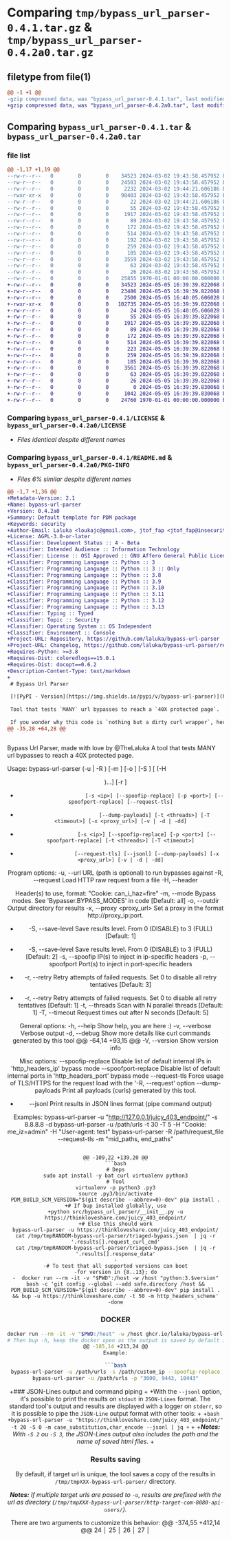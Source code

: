 # Comparing `tmp/bypass_url_parser-0.4.1.tar.gz` & `tmp/bypass_url_parser-0.4.2a0.tar.gz`

## filetype from file(1)

```diff
@@ -1 +1 @@
-gzip compressed data, was "bypass_url_parser-0.4.1.tar", last modified: Sat Mar  2 19:44:21 2024, max compression
+gzip compressed data, was "bypass_url_parser-0.4.2a0.tar", last modified: Sun May  5 16:40:05 2024, max compression
```

## Comparing `bypass_url_parser-0.4.1.tar` & `bypass_url_parser-0.4.2a0.tar`

### file list

```diff
@@ -1,17 +1,19 @@
--rw-r--r--   0        0        0    34523 2024-03-02 19:43:58.457952 bypass_url_parser-0.4.1/LICENSE
--rw-r--r--   0        0        0    24583 2024-03-02 19:43:58.457952 bypass_url_parser-0.4.1/README.md
--rw-r--r--   0        0        0     2232 2024-03-02 19:44:21.606186 bypass_url_parser-0.4.1/pyproject.toml
--rwxr-xr-x   0        0        0    98403 2024-03-02 19:43:58.457952 bypass_url_parser-0.4.1/src/bypass_url_parser/__init__.py
--rw-r--r--   0        0        0       22 2024-03-02 19:44:21.606186 bypass_url_parser-0.4.1/src/bypass_url_parser/_version.py
--rw-r--r--   0        0        0       55 2024-03-02 19:43:58.457952 bypass_url_parser-0.4.1/src/bypass_url_parser/payloads/header_http_methods.lst
--rw-r--r--   0        0        0     1917 2024-03-02 19:43:58.457952 bypass_url_parser-0.4.1/src/bypass_url_parser/payloads/header_ip_hosts.lst
--rw-r--r--   0        0        0       89 2024-03-02 19:43:58.457952 bypass_url_parser-0.4.1/src/bypass_url_parser/payloads/header_ports.lst
--rw-r--r--   0        0        0      172 2024-03-02 19:43:58.457952 bypass_url_parser-0.4.1/src/bypass_url_parser/payloads/header_proto_schemes.lst
--rw-r--r--   0        0        0      514 2024-03-02 19:43:58.457952 bypass_url_parser-0.4.1/src/bypass_url_parser/payloads/header_urls.lst
--rw-r--r--   0        0        0      192 2024-03-02 19:43:58.457952 bypass_url_parser-0.4.1/src/bypass_url_parser/payloads/internal_endpaths.lst
--rw-r--r--   0        0        0      259 2024-03-02 19:43:58.457952 bypass_url_parser-0.4.1/src/bypass_url_parser/payloads/internal_http_methods.lst
--rw-r--r--   0        0        0      105 2024-03-02 19:43:58.457952 bypass_url_parser-0.4.1/src/bypass_url_parser/payloads/internal_ip_hosts.lst
--rw-r--r--   0        0        0     3559 2024-03-02 19:43:58.457952 bypass_url_parser-0.4.1/src/bypass_url_parser/payloads/internal_midpaths.lst
--rw-r--r--   0        0        0       63 2024-03-02 19:43:58.457952 bypass_url_parser-0.4.1/src/bypass_url_parser/payloads/internal_ports.lst
--rw-r--r--   0        0        0       26 2024-03-02 19:43:58.457952 bypass_url_parser-0.4.1/src/bypass_url_parser/payloads/internal_proto_schemes.lst
--rw-r--r--   0        0        0    25855 1970-01-01 00:00:00.000000 bypass_url_parser-0.4.1/PKG-INFO
+-rw-r--r--   0        0        0    34523 2024-05-05 16:39:39.822068 bypass_url_parser-0.4.2a0/LICENSE
+-rw-r--r--   0        0        0    23486 2024-05-05 16:39:39.822068 bypass_url_parser-0.4.2a0/README.md
+-rw-r--r--   0        0        0     2500 2024-05-05 16:40:05.606028 bypass_url_parser-0.4.2a0/pyproject.toml
+-rwxr-xr-x   0        0        0   102735 2024-05-05 16:39:39.822068 bypass_url_parser-0.4.2a0/src/bypass_url_parser/__init__.py
+-rw-r--r--   0        0        0       24 2024-05-05 16:40:05.606028 bypass_url_parser-0.4.2a0/src/bypass_url_parser/_version.py
+-rw-r--r--   0        0        0       55 2024-05-05 16:39:39.822068 bypass_url_parser-0.4.2a0/src/bypass_url_parser/payloads/header_http_methods.lst
+-rw-r--r--   0        0        0     1917 2024-05-05 16:39:39.822068 bypass_url_parser-0.4.2a0/src/bypass_url_parser/payloads/header_ip_hosts.lst
+-rw-r--r--   0        0        0       89 2024-05-05 16:39:39.822068 bypass_url_parser-0.4.2a0/src/bypass_url_parser/payloads/header_ports.lst
+-rw-r--r--   0        0        0      172 2024-05-05 16:39:39.822068 bypass_url_parser-0.4.2a0/src/bypass_url_parser/payloads/header_proto_schemes.lst
+-rw-r--r--   0        0        0      514 2024-05-05 16:39:39.822068 bypass_url_parser-0.4.2a0/src/bypass_url_parser/payloads/header_urls.lst
+-rw-r--r--   0        0        0      223 2024-05-05 16:39:39.822068 bypass_url_parser-0.4.2a0/src/bypass_url_parser/payloads/internal_endpaths.lst
+-rw-r--r--   0        0        0      259 2024-05-05 16:39:39.822068 bypass_url_parser-0.4.2a0/src/bypass_url_parser/payloads/internal_http_methods.lst
+-rw-r--r--   0        0        0      105 2024-05-05 16:39:39.822068 bypass_url_parser-0.4.2a0/src/bypass_url_parser/payloads/internal_ip_hosts.lst
+-rw-r--r--   0        0        0     3561 2024-05-05 16:39:39.822068 bypass_url_parser-0.4.2a0/src/bypass_url_parser/payloads/internal_midpaths.lst
+-rw-r--r--   0        0        0       63 2024-05-05 16:39:39.822068 bypass_url_parser-0.4.2a0/src/bypass_url_parser/payloads/internal_ports.lst
+-rw-r--r--   0        0        0       26 2024-05-05 16:39:39.822068 bypass_url_parser-0.4.2a0/src/bypass_url_parser/payloads/internal_proto_schemes.lst
+-rw-r--r--   0        0        0        0 2024-05-05 16:39:39.830068 bypass_url_parser-0.4.2a0/tests/__init__.py
+-rw-r--r--   0        0        0     1042 2024-05-05 16:39:39.830068 bypass_url_parser-0.4.2a0/tests/test_smoke_tests.py
+-rw-r--r--   0        0        0    24760 1970-01-01 00:00:00.000000 bypass_url_parser-0.4.2a0/PKG-INFO
```

### Comparing `bypass_url_parser-0.4.1/LICENSE` & `bypass_url_parser-0.4.2a0/LICENSE`

 * *Files identical despite different names*

### Comparing `bypass_url_parser-0.4.1/README.md` & `bypass_url_parser-0.4.2a0/PKG-INFO`

 * *Files 6% similar despite different names*

```diff
@@ -1,7 +1,36 @@
+Metadata-Version: 2.1
+Name: bypass-url-parser
+Version: 0.4.2a0
+Summary: Default template for PDM package
+Keywords: security
+Author-Email: Laluka <loukajc@gmail.com>, jtof_fap <jtof_fap@insecurity.fr>, Gabriel Dugny <pypi@dugny.me>
+License: AGPL-3.0-or-later
+Classifier: Development Status :: 4 - Beta
+Classifier: Intended Audience :: Information Technology
+Classifier: License :: OSI Approved :: GNU Affero General Public License v3 or later (AGPLv3+)
+Classifier: Programming Language :: Python :: 3
+Classifier: Programming Language :: Python :: 3 :: Only
+Classifier: Programming Language :: Python :: 3.8
+Classifier: Programming Language :: Python :: 3.9
+Classifier: Programming Language :: Python :: 3.10
+Classifier: Programming Language :: Python :: 3.11
+Classifier: Programming Language :: Python :: 3.12
+Classifier: Programming Language :: Python :: 3.13
+Classifier: Typing :: Typed
+Classifier: Topic :: Security
+Classifier: Operating System :: OS Independent
+Classifier: Environment :: Console
+Project-URL: Repository, https://github.com/laluka/bypass-url-parser
+Project-URL: Changelog, https://github.com/laluka/bypass-url-parser/releases
+Requires-Python: >=3.8
+Requires-Dist: coloredlogs==15.0.1
+Requires-Dist: docopt==0.6.2
+Description-Content-Type: text/markdown
+
 # Bypass Url Parser
 
 [![PyPI - Version](https://img.shields.io/pypi/v/bypass-url-parser)](https://pypi.org/project/bypass-url-parser/) [![PyPI - Python Version](https://img.shields.io/pypi/pyversions/bypass-url-parser)](https://pypi.org/project/bypass-url-parser/) [![PyPI - License](https://img.shields.io/pypi/l/bypass-url-parser)](https://github.com/laluka/bypass-url-parser/blob/main/LICENSE) [![pdm-managed](https://img.shields.io/badge/pdm-managed-blueviolet)](https://pdm.fming.dev)
 
 Tool that tests `MANY` url bypasses to reach a `40X protected page`.
 
 If you wonder why this code is `nothing but a dirty curl wrapper`, here's why:
@@ -35,28 +64,28 @@
 
 ```
 Bypass Url Parser, made with love by @TheLaluka
 A tool that tests MANY url bypasses to reach a 40X protected page.
 
 Usage:
     bypass-url-parser (-u <URL> | -R <file>) [-m <mode>] [-o <outdir>] [-S <level>] [ (-H <header>)...] [-r <num>]
-                           [-s <ip>] [--spoofip-replace] [-p <port>] [--spoofport-replace] [--request-tls]
-                           [--dump-payloads] [-t <threads>] [-T <timeout>] [-x <proxy_url>] [-v | -d | -dd]
+                      [-s <ip>] [--spoofip-replace] [-p <port>] [--spoofport-replace] [-t <threads>] [-T <timeout>]
+                      [--request-tls] [--jsonl] [--dump-payloads] [-x <proxy_url>] [-v | -d | -dd]
 
 Program options:
     -u, --url <URL>           URL (path is optional) to run bypasses against
     -R, --request <file>      Load HTTP raw request from a file
     -H, --header <header>     Header(s) to use, format: "Cookie: can_i_haz=fire"
     -m, --mode <mode>         Bypass modes. See 'Bypasser.BYPASS_MODES' in code [Default: all]
     -o, --outdir <outdir>     Output directory for results
     -x, --proxy <proxy_url>   Set a proxy in the format http://proxy_ip:port.
-    -S, --save-level <level>  Save results level. From 0 (DISABLE) to 3 (FULL) [Default: 1]
+    -S, --save-level <level>  Save results level. From 0 (DISABLE) to 3 (FULL) [Default: 2]
     -s, --spoofip <ip>        IP(s) to inject in ip-specific headers
     -p, --spoofport <port>    Port(s) to inject in port-specific headers
-    -r, --retry <num>         Retry attempts of failed requests. Set 0 to disable all retry tentatives [Default: 3]
+    -r, --retry <num>         Retry attempts of failed requests. Set 0 to disable all retry tentatives [Default: 1]
     -t, --threads <threads>   Scan with N parallel threads [Default: 1]
     -T, --timeout <timeout>   Request times out after N seconds [Default: 5]
 
 General options:
     -h, --help                Show help, you are here :)
     -v, --verbose             Verbose output
     -d, --debug               Show more details like curl commands generated by this tool
@@ -64,14 +93,15 @@
     -V, --version             Show version info
 
 Misc options:
     --spoofip-replace         Disable list of default internal IPs in 'http_headers_ip' bypass mode
     --spoofport-replace       Disable list of default internal ports in 'http_headers_port' bypass mode
     --request-tls             Force usage of TLS/HTTPS for the request load with the '-R, --request' option
     --dump-payloads           Print all payloads (curls) generated by this tool.
+    --jsonl                   Print results in JSON lines format (pipe command output)
 
 Examples:
     bypass-url-parser -u "http://127.0.0.1/juicy_403_endpoint/" -s 8.8.8.8 -d
     bypass-url-parser -u /path/urls -t 30 -T 5 -H "Cookie: me_iz=admin" -H "User-agent: test"
     bypass-url-parser -R /path/request_file --request-tls -m "mid_paths, end_paths"
 ```
 
@@ -109,22 +139,20 @@
 ```bash
 # Deps
 sudo apt install -y bat curl virtualenv python3
 # Tool
 virtualenv -p python3 .py3
 source .py3/bin/activate
 PDM_BUILD_SCM_VERSION="$(git describe --abbrev=0)-dev" pip install .
+# If bup installed globally, use
+python src/bypass_url_parser/__init__.py -u https://thinkloveshare.com/juicy_403_endpoint/
+# Else this should work
 bypass-url-parser -u https://thinkloveshare.com/juicy_403_endpoint/
 cat /tmp/tmpRANDOM-bypass-url-parser/triaged-bypass.json  | jq -r '.results[].request_curl_cmd'
 cat /tmp/tmpRANDOM-bypass-url-parser/triaged-bypass.json  | jq -r '.results[].response_data'
-
-# To test that all supported versions can boot
-for version in {8..13}; do
-  docker run --rm -it -v "$PWD":/host -w /host "python:3.$version" bash -c 'git config --global --add safe.directory /host && PDM_BUILD_SCM_VERSION="$(git describe --abbrev=0)-dev" pip install . && bup -u https://thinkloveshare.com/ -t 50 -m http_headers_scheme'
-done
 ```
 
 ### DOCKER
 
 ```bash
 docker run --rm -it -v "$PWD:/host" -w /host ghcr.io/laluka/bypass-url-parser:latest bash -il
 # Then bup -h, keep the docker open as the output is saved by default in /tmp
@@ -185,14 +213,24 @@
 Example:
 
 ```bash
 bypass-url-parser -u /path/urls -s /path/custom_ip --spoofip-replace
 bypass-url-parser -u /path/urls -p "3000, 9443, 10443"
 ```
 
+### JSON-Lines output and command piping
+
+With the `--jsonl` option, it's possible to print the results on `stdout` in `JSON-Lines` format. The standard tool's output and results are displayed with a logger on `stderr`, so it is possible to pipe the `JSON-Line` output format with other tools:
+
+```bash
+bypass-url-parser -u "https://thinkloveshare.com/juicy_403_endpoint/" -t 20 -S 0 -m case_substitution,char_encode --jsonl | jq
+```
+
+***Notes:** With `-S 2` ou `-S 3`, the JSON-Lines output also includes the path and the name of saved html files.*
+
 ### Results saving
 
 By default, if target url is unique, the tool saves a copy of the results in `/tmp/tmpXXX-bypass-url-parser/` directory.
 
 ***Notes:** If multiple target urls are passed to `-u`, results are prefixed with the url as directory (`/tmp/tmpXXX-bypass-url-parser/http-target-com-8080-api-users/`).*
 
 There are two arguments to customize this behavior:
@@ -374,55 +412,14 @@
   24   │     <meta http-equiv="Content-type" content="text/html; charset=utf-8">
   25   │     <meta http-equiv="Content-Security-Policy" content="default-src 'none'; style-src 'unsafe-inline'; img-src data:; connect-src 'self'">
   26   │     <title>Bad request &middot; GitHub Pages</title>
   27   │     <style type="text/css" media="screen">
 [...SNIP...]
 ```
 
-## Non-Regression tests & Code Cleanup
-
-```bash
-# Code Cleanup
-pre-commit run --all-files
-# Ensure no regression is pushed
-bypass-url-parser -S 0 -v -u http://127.0.0.1:8000/foo/bar --dump-payloads > "tests-history/bup-payloads-$(date +'%Y-%m-%d').lst"
-# Compare /tmp/bup-payloads-YYYY-MM-DD.lst and the latest tests-history/bup-payloads-YYYY-MM-DD.lst
-git diff --no-index $(find tests-history -type f | sort -n | tail -n 2)
-# Push your changes
-git add .
-git commit -m "My cool feature or bugfix"
-git tag -a vX.Y.Z "$COMMIT_HASH" -m "New release: vX.Y.Z"
-git push --tags
-# If X or Y is bumped, create new release on github
-```
-
-## Github Action Release
-
-- Visit https://github.com/laluka/bypass-url-parser/actions/workflows/release.yml
-- Run Workflow with a version such as `0.4.1` or `0.4.1-a` for alpha tests
-- Test the alpha version with the below script, once done, repeat without `-a`
-
-```bash
-cd /tmp
-export TESTED_VERSION=0.4.1a
-pipx install "bypass-url-parser==$TESTED_VERSION"
-bup --version && bup -u https://thinkloveshare.com/ -t 50 -m http_headers_scheme
-pipx uninstall bypass-url-parser
-bup --version # Should fail
-
-pip install "bypass-url-parser==$TESTED_VERSION"
-bup --version && bup -u https://thinkloveshare.com/ -t 50 -m http_headers_scheme
-pip uninstall bypass-url-parser
-bup --version # Should fail
-
-for version in {8..13}; do
-  docker run --rm -it "python:3.$version" bash -c "pip install bypass-url-parser==$TESTED_VERSION && bup --version && bup -u https://thinkloveshare.com/ -t 50 -m http_headers_scheme"
-done
-```
-
 ## Contributors
 
 - Initial release by [@TheLaluka](https://twitter.com/TheLaluka)
 - Huge refactoring & lib-mode with thanks to [@jtop_fap](https://twitter.com/jtop_fap)
 - Support for `Docker` & `Pypi` builds with the kind work of [@DugnyG](https://twitter.com/DugnyG)
 
 ## License
```

### Comparing `bypass_url_parser-0.4.1/pyproject.toml` & `bypass_url_parser-0.4.2a0/pyproject.toml`

 * *Files 6% similar despite different names*

```diff
@@ -29,15 +29,15 @@
     "Programming Language :: Python :: 3.12",
     "Programming Language :: Python :: 3.13",
     "Typing :: Typed",
     "Topic :: Security",
     "Operating System :: OS Independent",
     "Environment :: Console",
 ]
-version = "0.4.1"
+version = "0.4.2a0"
 
 [project.license]
 text = "AGPL-3.0-or-later"
 
 [project.urls]
 Repository = "https://github.com/laluka/bypass-url-parser"
 Changelog = "https://github.com/laluka/bypass-url-parser/releases"
@@ -55,14 +55,17 @@
 [tool.pdm]
 distribution = true
 plugins = [
     "sync-pre-commit-lock",
     "pdm-autoexport",
 ]
 
+[tool.pdm.scripts]
+lint-ruff = "ruff check ."
+
 [tool.pdm.version]
 source = "scm"
 write_to = "bypass_url_parser/_version.py"
 write_template = "__version__ = \"{}\"\n"
 
 [tool.pdm.dev-dependencies]
 dev = [
@@ -72,14 +75,18 @@
     "ipython>=8.10.0",
     "pre-commit==3.2.2",
     "rich==13.3.4",
     "isort>=5.13.2",
     "mypy>=1.8.0",
     "types-docopt>=0.6.11.4",
     "autopep8>=2.0.4",
+    "ruff>=0.3.0",
+    "tox-pdm>=0.7.2",
+    "tox>=4.13.0",
+    "pytest>=8.0.2",
 ]
 
 [[tool.pdm.autoexport]]
 filename = "requirements.txt"
 groups = [
     "default",
 ]
@@ -91,7 +98,16 @@
 ]
 
 [tool.autopep8]
 max_line_length = 120
 in-place = true
 recursive = true
 aggresive = 1
+
+[tool.mypy]
+files = [
+    "src",
+]
+python_version = "3.8"
+overrides = [
+    { module = "coloredlogs", ignore_missing_imports = true },
+]
```

### Comparing `bypass_url_parser-0.4.1/src/bypass_url_parser/__init__.py` & `bypass_url_parser-0.4.2a0/src/bypass_url_parser/__init__.py`

 * *Files 4% similar despite different names*

```diff
@@ -1,15 +1,15 @@
 #!/usr/bin/env python3
 """Bypass Url Parser, made with love by @TheLaluka
 A tool that tests MANY url bypasses to reach a 40X protected page.
 
 Usage:
     bypass-url-parser (-u <URL> | -R <file>) [-m <mode>] [-o <outdir>] [-S <level>] [ (-H <header>)...] [-r <num>]
-                           [-s <ip>] [--spoofip-replace] [-p <port>] [--spoofport-replace] [--request-tls]
-                           [--dump-payloads] [-t <threads>] [-T <timeout>] [-x <proxy_url>] [-v | -d | -dd]
+                      [-s <ip>] [--spoofip-replace] [-p <port>] [--spoofport-replace] [-t <threads>] [-T <timeout>]
+                      [--request-tls] [--jsonl] [--dump-payloads] [-x <proxy_url>] [-v | -d | -dd]
 
 Program options:
     -u, --url <URL>           URL (path is optional) to run bypasses against
     -R, --request <file>      Load HTTP raw request from a file
     -H, --header <header>     Header(s) to use, format: "Cookie: can_i_haz=fire"
     -m, --mode <mode>         Bypass modes. See 'Bypasser.BYPASS_MODES' in code [Default: all]
     -o, --outdir <outdir>     Output directory for results
@@ -29,14 +29,15 @@
     -V, --version             Show version info
 
 Misc options:
     --spoofip-replace         Disable list of default internal IPs in 'http_headers_ip' bypass mode
     --spoofport-replace       Disable list of default internal ports in 'http_headers_port' bypass mode
     --request-tls             Force usage of TLS/HTTPS for the request load with the '-R, --request' option
     --dump-payloads           Print all payloads (curls) generated by this tool.
+    --jsonl                   Print results in JSON lines format (pipe command output)
 
 Examples:
     bypass-url-parser -u "http://127.0.0.1/juicy_403_endpoint/" -s 8.8.8.8 -d
     bypass-url-parser -u /path/urls -t 30 -T 5 -H "Cookie: me_iz=admin" -H "User-agent: test"
     bypass-url-parser -R /path/request_file --request-tls -m "mid_paths, end_paths"
 """
 
@@ -195,16 +196,17 @@
         self.save_level = config_dict.get("--save-level")
         self.spoof_ip_replace = config_dict.get("--spoofip-replace")  # If False spoof_ips append to existing list
         self.spoof_ips = config_dict.get("--spoofip")
         self.spoof_port_replace = config_dict.get("--spoofport-replace")  # If False spoof_ports append to existing list
         self.spoof_ports = config_dict.get("--spoofport")
         self.threads = config_dict.get("--threads")
         self.timeout = config_dict.get("--timeout")
-        self.dump_payloads = config_dict.get("--dump-payloads")
         self.retry_number = config_dict.get("--retry")
+        self.dump_payloads = config_dict.get("--dump-payloads")
+        self.jsonl_output = config_dict.get("--jsonl")
         self.request_tls = config_dict.get("--request-tls")
         if config_dict.get("--request"):
             self.request_raw = Tools.load_file_into_memory_list(
                 config_dict.get("--request"), enc_format=self.encoding, clean_filename=False, external_file=True,
                 return_str=True, ext_logger=self.logger, debug=self.debug_class)
         else:
             self.request_raw = None
@@ -495,15 +497,15 @@
 
         :param CurlItem item: Item object
         """
         if self.debug:
             self.logger.info(f"Current: {shlex_join(item.request_curl_cmd)}")
         try:
             process = subprocess.Popen(item.request_curl_cmd, text=True, shell=False, stderr=subprocess.STDOUT,
-                                       stdout=subprocess.PIPE, encoding='utf-8')
+                                       stdout=subprocess.PIPE, encoding=self.encoding)
 
             # Get command results
             result = process.communicate(timeout=self.timeout)[0]
             # Successful execution, parse result
             if process.returncode == 0:
                 if result:
                     # Apply xxx2unix. Mandatory under Windows/macOS to save curl responses headers in html file
@@ -549,27 +551,28 @@
         except subprocess.TimeoutExpired as e:
             if self.debug:
                 self.logger.warning(f'Command "{shlex_join(e.cmd)}" timed out: {e.output}')
             self.to_retry_items.add(item)
 
     def _save_results(self, url_obj):
         if self.save_level != self.SaveLevel.NONE:
+            results_path = Tools.get_path_with_url(self.output_dir, url_obj) if len(self.urls) > 1 else self.output_dir
             json_items = {
                 "url": url_obj.geturl(),
                 "bypass_modes": ', '.join(self.current_bypass_modes),
+                "results_path": results_path,
                 "results": []
             }
             # Output_directory definition and creation
             outdir = self.output_dir
             try:
                 # If multiple URLs, add one subdirectory by url
                 if len(self.urls) > 1:
                     # Format: output_dir / https - www.tld.com[-port -] - path - endpoint
-                    subdir_name = f"{url_obj.scheme}-{url_obj.netloc.replace(':', '-')}{url_obj.path.replace('/', '-')}"
-                    outdir = f"{self.output_dir}{Tools.SEPARATOR}{subdir_name}"
+                    outdir = Tools.get_path_with_url(self.output_dir, url_obj)
                 # Create directory
                 if Tools.is_exist_directory(outdir, force_create=True):
                     if self.debug_class:
                         self.logger.debug(f"Output directory '{outdir}{Tools.SEPARATOR}' exists on system")
             except Exception as e:
                 error_msg = f"Error while creating output directory '{outdir}{Tools.SEPARATOR}': {e}"
                 self.logger.error(error_msg)
@@ -580,29 +583,29 @@
                 for item in self.curl_items:
                     # Save only completed requests
                     if item not in self.to_retry_items:
                         if not item.save(outdir, force_output_dir_creation=False):
                             self.logger.warning(f"Error when saving {outdir}{Tools.SEPARATOR}{item.filename} file.")
                         else:
                             # Add curl item json representation
-                            json_items["results"].append(json.loads(item.to_json()))
+                            json_items["results"].append(json.loads(item.to_json(with_html_filename=True)))
                 if self.verbose:
                     self.logger.info(f"All curl responses were saved in the '{outdir}{Tools.SEPARATOR}' directory")
 
             # SaveLevel.PERTINENT - Save only results items (single and first element of each group)
             elif self.save_level >= self.SaveLevel.PERTINENT:
                 if self.bypass_results[url_obj]:
                     for url, item_lst in self.bypass_results[url_obj].items():
                         # Save pertinent curl items as individual HTML file
                         if not item_lst[0].save(outdir, force_output_dir_creation=False):
                             self.logger.warning(
                                 f"Error when saving {outdir}{Tools.SEPARATOR}{item_lst[0].filename} file.")
                         else:
                             # Add curl item json representation
-                            json_items["results"].append(json.loads(item_lst[0].to_json()))
+                            json_items["results"].append(json.loads(item_lst[0].to_json(with_html_filename=True)))
                     if self.verbose:
                         self.logger.info(f"Only relevant curl responses (results) were saved in the "
                                          f"'{outdir}{Tools.SEPARATOR}' directory")
                 else:
                     self.logger.warning("No output to save")
 
             # Batcat - Starting at SaveLevel.PERTINENT, IOW no html files, no batcat command
@@ -639,15 +642,15 @@
                 with open(json_file, mode="w", encoding=self.encoding) as file:
                     logger.info(f"Save JSON results for '{url_obj.geturl()}' in {json_file}")
                     file.write(json.dumps(json_items, indent=2))
         else:
             if self.debug_class:
                 self.logger.debug("No saving any output: SaveLevel.NONE")
 
-    def _output_results(self, url_obj, silent_mode=False) -> defaultdict[list]:
+    def _output_results(self, url_obj, jsonl_output=False, silent_mode=False) -> defaultdict[list]:
         # Create a new defaultdict(list) of aggregated items and reset output
         grouped_curl_items = defaultdict(list)
         self.clean_output = ""
 
         # Parse all completed curl items
         for item in self.curl_items:
             # Results aggregating
@@ -655,22 +658,29 @@
                 key_for_unicity = item.get_formatted_response(with_content_length=False, trunk_redirect_url=True)
                 if item not in grouped_curl_items[key_for_unicity]:
                     grouped_curl_items[key_for_unicity].append(item)
 
         # Output program result
         if grouped_curl_items:
             # Get results and store (for the program log file) program output.
+            multiple_urls = True if len(self.urls) > 1 else False
             with_filename = True if self.save_level >= self.SaveLevel.PERTINENT else False
             self.clean_output = \
-                Bypasser.get_results_from_grouped_items(url_obj, grouped_curl_items, header_line=True,
-                                                        with_filename=with_filename, ext_logger=self.logger,
-                                                        verbose=self.verbose)
+                Bypasser.get_results_from_grouped_items(
+                    url_obj, grouped_curl_items, header_line=True, with_filename=with_filename,
+                    jsonl_format=jsonl_output, jsonl_output_dir=self.output_dir, jsonl_multiple_urls=multiple_urls,
+                    ext_logger=self.logger, verbose=self.verbose)
             # Print results
             if not silent_mode:
-                self.logger.info(f"\n{self.clean_output}")
+                if self.jsonl_output:
+                    # JSON-lines output (stdout)
+                    print(self.clean_output, flush=True)
+                else:
+                    # Normal output in logger (stderr)
+                    self.logger.info(f"\n{self.clean_output}")
 
         return grouped_curl_items
 
     def _parse_raw_request(self) -> None:
         """ Parse raw request if present to define headers and url.
 
         Called by get_curl_base and keep the prevalence of existing headers. So it's possible to override a raw request
@@ -883,67 +893,89 @@
                 self.logger.warning(f"Trying to bypass '{url_obj.geturl()}' url ({len(self.curl_items)} payloads)...")
             self._run_curls(self.curl_items)
 
             # Retry failed curl requests
             self._retry_failed_commands()
 
             # Show results
-            current_result = self._output_results(url_obj, silent_mode=silent_mode)
+            if self.jsonl_output and self.save_level >= self.SaveLevel.MINIMAL:
+                self._output_results(url_obj, jsonl_output=self.jsonl_output, silent_mode=silent_mode)
+                # Keep original output for triaged-bypass.log file
+                current_result = self._output_results(url_obj, jsonl_output=False, silent_mode=True)
+            else:
+                current_result = self._output_results(url_obj, jsonl_output=self.jsonl_output, silent_mode=silent_mode)
+
             if url_obj not in self.bypass_results.keys():
                 self.bypass_results[url_obj] = current_result
 
             # Save results (Curl request/responses and program logfile)
             self._save_results(url_obj)
 
         # Return global results dict for library mode
         return self.bypass_results
 
     @staticmethod
     def get_results_from_grouped_items(url_obj: ParseResult, grouped_curl_items: defaultdict[list], header_line=True,
-                                       with_filename=True, filter_sc=None, ext_logger=None, verbose=False) -> str:
+                                       with_filename=True, filter_sc=None, jsonl_format=False, jsonl_output_dir="",
+                                       jsonl_multiple_urls=False, ext_logger=None, verbose=False) -> str:
         """Ungroup and return string from aggregated curl items.
 
         When the Bypasser is used as a library, this method is useful to retrieve the aggregated results in a string,
         as usually returned by the program. See the commented code in the main() function for an example of use.
 
-        :param ParseResult url_obj: Curl command target url object
-        :param defaultdict[list] grouped_curl_items: Aggregation of curls items. Result of _output_results() method
+        :param ParseResult url_obj: The target URL object of the curl command
+        :param defaultdict[list] grouped_curl_items: Aggregated curl items. Result of _output_results() method
         :param bool header_line: If True return result headers: '[#####] [bypass_method] [payload] => [status_code]...'
         :param bool with_filename: If True return (item.filename) as end of output line
-        :param list filter_sc: Filter status codes from results. Ex: [403,405,400]
+        :param list filter_sc: List of status codes to filter from results. Ex: [403,405,400]
+        :param bool jsonl_format: Format and print results as JSON lines. Defaults to True.
+        :param str jsonl_output_dir: Output directory where HTML files are stored (default: "")
+        :param bool jsonl_multiple_urls: Adds URL to 'jsonl_output_dir' (when len(self.url) > 1 in Bypasser).
         :param logger ext_logger: Specify your own logger for verbose output (default: None) (Optional)
         :param bool verbose: Show verbose information for this method
         :return: Aggregated results
         """
         clean_output = ""
         if grouped_curl_items:
             filter_status_codes = filter_sc if filter_sc else []
-            if ext_logger and verbose:
+            if ext_logger and verbose and not jsonl_format:
                 ext_logger.warning(f"Triaged results & distinct pages for '{url_obj.geturl()}' url:")
             # Build output
-            if header_line:
+            if header_line and not jsonl_format:
                 if with_filename:
                     clean_output += f"{CurlItem.get_formatted_item_header()} (filename)\n"
                 else:
                     clean_output += f"{CurlItem.get_formatted_item_header()}\n"
             for out_key, item_lst in grouped_curl_items.items():
                 item_count = len(item_lst)
-                if item_count == 1:
-                    if item_lst[0].response_status_code not in filter_status_codes:
-                        if with_filename:
-                            clean_output += f"[SINGLE] {item_lst[0].get_formatted_item()} ({item_lst[0].filename})\n"
-                        else:
-                            clean_output += f"[SINGLE] {item_lst[0].get_formatted_item()}\n"
+                if not jsonl_format:
+                    if item_count == 1:
+                        if item_lst[0].response_status_code not in filter_status_codes:
+                            if with_filename:
+                                clean_output += \
+                                    f"[SINGLE] {item_lst[0].get_formatted_item()} ({item_lst[0].filename})\n"
+                            else:
+                                clean_output += f"[SINGLE] {item_lst[0].get_formatted_item()}\n"
+                    else:
+                        if item_lst[0].response_status_code not in filter_status_codes:
+                            if with_filename:
+                                clean_output += f"[GROUP ({item_count})] {item_lst[0].get_formatted_item()} " \
+                                                f"({item_lst[0].filename})\n"
+                            else:
+                                clean_output += f"[GROUP ({item_count})] {item_lst[0].get_formatted_item()}\n"
                 else:
                     if item_lst[0].response_status_code not in filter_status_codes:
                         if with_filename:
-                            clean_output += f"[GROUP ({item_count})] {item_lst[0].get_formatted_item()} " \
-                                            f"({item_lst[0].filename})\n"
+                            json_line = item_lst[0].to_json(
+                                result_path=jsonl_output_dir, result_path_with_url=jsonl_multiple_urls,
+                                result_count=item_count, with_url=jsonl_format)
                         else:
-                            clean_output += f"[GROUP ({item_count})] {item_lst[0].get_formatted_item()}\n"
+                            json_line = item_lst[0].to_json(
+                                result_path=None, result_count=item_count, with_url=jsonl_format)
+                        clean_output = f"{clean_output}{json_line}\n"
         else:
             if ext_logger and verbose:
                 ext_logger.warning(f"Failed to find any valid response for '{url_obj.geturl()}' url")
 
         return clean_output.rstrip("\n")
 
     # *** Properties ***#
@@ -1436,16 +1468,17 @@
     REGEX_CONTENT_TYPE = re.compile(r"Content-Type:\s+(\w+/\w+)", re.IGNORECASE)
     REGEX_HTTP_VERSION = re.compile(r"(?!--)http[\w.-]*(?<! )", re.IGNORECASE)
     REGEX_REDIRECT_URL = re.compile(r"Location:\s+(.*)", re.IGNORECASE)
     REGEX_SERVER_TYPE = re.compile(r"Server:\s+(.*)", re.IGNORECASE)
     REGEX_TITLE = re.compile(r"<title>(.*?)</title>", re.IGNORECASE)
     REDIRECT_URL_MAX_SIZE = 25
 
-    def __init__(self, target_url: ParseResult, curl_base: list[str], curl_cmd: list[str], bypass_mode: str | None = None, target_ip: str | None = None,
-                 encoding=None, debug=False, ext_logger=None):
+    def __init__(self, target_url: ParseResult, curl_base: list[str], curl_cmd: list[str],
+                 bypass_mode: str | None = None, target_ip: str | None = None, encoding=None, debug=False,
+                 ext_logger=None):
         """CurlItem object init method
 
         :param ParseResult target_url: Curl command target url object
         :param list[str] curl_base: Curl base command. Ex: curl -sS -kgi --path-as-is
         :param list[str] curl_cmd: Curl full command. Ex: curl -sS -kgi --path-as-is -H 'xxx' https://target.com/path
         :param str bypass_mode:  Payload description (Optional)
         :param str target_ip: IP address of target url (Optional)
@@ -1551,32 +1584,59 @@
             self.logger.debug(f"Saving html pages and short output in: '{output_dir}{Tools.SEPARATOR}'")
             with open(f"{out_filename}", mode="w", encoding=self.encoding) as file:
                 file.write(f"{shlex_join(self.request_curl_cmd)}\n\n{self.response_headers}\n\n{self.response_data}")
             return True
         else:
             return False
 
-    def to_json(self) -> str:
-        # Return json representation of curl item
-        return json.dumps(
-            {
-                "request_curl_cmd": shlex_join(self.request_curl_cmd),
-                "request_curl_payload": self.request_curl_payload,
-                "response_headers": self.response_headers,
-                "response_data": self.response_data,
-                "response_status_code": self.response_status_code,
-                "response_content_type": self.response_content_type,
-                "response_content_length": self.response_content_length,
-                "response_lines_count": self.response_lines_count,
-                "response_words_count": self.response_words_count,
-                "response_title": self.response_title,
-                "response_server_type": self.response_server_type,
-                "response_redirect_url": self.response_redirect_url,
-                "response_html_filename": self.filename
-            })
+    def to_json(self, result_path="", result_path_with_url=False, result_count=0, with_html_filename=False,
+                with_url=False) -> str:
+        """ Converts a curl item object into a JSON representation.
+
+        :param str result_path: Add 'response_html_path' to json if present
+        :param bool result_path_with_url: Adds URL to 'result_path' (when len(self.url) > 1 in Bypasser)
+        :param int result_count: If greater than or equal to 1, adds 'result_count' and 'results_tag' to json
+        :param bool with_html_filename: Includes 'response_html_filename' to json if True or if result_path is present
+        :param bool with_url: Includes 'request_url' to json if True
+        :return: JSON representation of the object
+        """
+        json_repr = {
+            "request_curl_cmd": shlex_join(self.request_curl_cmd),
+            "request_curl_payload": self.request_curl_payload,
+            "response_headers": self.response_headers,
+            "response_data": self.response_data,
+            "response_status_code": self.response_status_code,
+            "response_content_type": self.response_content_type,
+            "response_content_length": self.response_content_length,
+            "response_lines_count": self.response_lines_count,
+            "response_words_count": self.response_words_count,
+            "response_title": self.response_title,
+            "response_server_type": self.response_server_type,
+            "response_redirect_url": self.response_redirect_url
+            # "response_html_filename": self.filename
+        }
+        # Add response HTML path and filename based on options
+        if result_path:
+            json_repr["response_html_filename"] = self.filename
+            json_repr["response_html_path"] = Tools.get_path_with_url(result_path, self.target_url) \
+                if result_path_with_url else result_path
+        else:
+            if with_html_filename:
+                json_repr["response_html_filename"] = self.filename
+
+        # Add result count and result tag
+        if isinstance(result_count, int) and result_count:
+            json_repr["results_count"] = result_count
+            json_repr["results_tag"] = "SINGLE" if result_count == 1 else "GROUP"
+
+        # Add request URL if specified
+        if with_url:
+            json_repr["request_url"] = self.target_url.geturl()
+
+        return json.dumps(json_repr, sort_keys=False)
 
     # *** Properties *** #
 
     @property
     def filename(self) -> str:
         return f"bypass-{hashlib.md5(' '.join(map(str, self._curl_cmd)).encode()).hexdigest()}.html"
 
@@ -1650,15 +1710,15 @@
             raise ValueError(error_msg)
 
     @property
     def response_content_length(self) -> int:
         if self.response_raw_output:
             try:
                 match_content_length = CurlItem.REGEX_CONTENT_LENGTH.search(self.response_headers)
-                return int(match_content_length.group(1).rstrip()) if match_content_length else ""
+                return int(match_content_length.group(1).rstrip()) if match_content_length else len(self.response_data)
             except Exception as e:
                 error_msg = f"Unable to return response content_length, please check the format and " \
                             f"redefine the 'response_raw_output' property {e}"
                 self.logger.error(error_msg)
                 self.logger.error(repr(self.response_raw_output))
                 raise ValueError(error_msg)
         else:
@@ -1921,28 +1981,29 @@
             error_msg = f"The '{arg_name}' argument type is not supported"
             if ext_logger:
                 ext_logger.error(error_msg)
             raise ValueError(error_msg)
 
     @overload
     @staticmethod
-    def load_file_into_memory_list(filename: str, enc_format: str | None = None, clean_filename=False, external_file=False,
-                                   return_str=False, debug=False, ext_logger=None) -> list[str]:
+    def load_file_into_memory_list(filename: str, enc_format: str | None = None, clean_filename=False,
+                                   external_file=False, return_str=False, debug=False, ext_logger=None) -> list[str]:
         ...
 
     @overload
     @staticmethod
-    def load_file_into_memory_list(filename: str, enc_format: str | None = None, clean_filename=False, external_file=False,
-                                   return_str=True, debug=False, ext_logger=None) -> str:
+    def load_file_into_memory_list(filename: str, enc_format: str | None = None, clean_filename=False,
+                                   external_file=False, return_str=True, debug=False, ext_logger=None) -> str:
         ...
 
     @staticmethod
-    def load_file_into_memory_list(filename: str, enc_format: str | None = None, clean_filename=False, external_file=False,
-                                   return_str=False, debug=False, ext_logger=None) -> list[str] | str:
-        r"""Load whole file into a list (or a string) in memory.
+    def load_file_into_memory_list(filename: str, enc_format: str | None = None, clean_filename=False,
+                                   external_file=False, return_str=False, debug=False,
+                                   ext_logger=None) -> list[str] | str:
+        """Load whole file into a list (or a string) in memory.
 
         Note: Fast for small files, do not use with huge file...
 
         :param str filename: Fast filename from args example: .\test.txt or "../../test.txt"
         :param str enc_format: Encoding format to read file. Default (locale.getpreferredencoding) (Optional)
         :param bool clean_filename: Is filename previously cleaned (transform_relative_filename) ? Default (False)
         :param bool external_file: If not clean_filename, don't use project root dir for absolute file name resolution
@@ -2000,14 +2061,26 @@
         res = os.path.isdir(directory)
         if not res and force_create:
             path = Path(directory)
             path.mkdir(mode=create_mode, parents=True, exist_ok=True)
             return True
         return res
 
+    @staticmethod
+    def get_path_with_url(base_path, url_obj) -> str:
+        """ Generate a path combining the base path and URL components.
+
+        :param str base_path: The base path to modify
+        :param ParseResult url_obj: The parsed URL components
+        :return: The combined path
+        """
+        # Format: output_dir / https - www.tld.com[-port -] - path - endpoint
+        subdir_name = f"{url_obj.scheme}-{url_obj.netloc.replace(':', '-')}{url_obj.path.replace('/', '-')}"
+        return f"{base_path}{Tools.SEPARATOR}{subdir_name.rstrip('-')}"
+
 
 def main():
     # Show all options by Default
     if len(sys.argv) == 1:
         sys.argv.append("-h")
     arguments = docopt(__doc__, version=f"bypass_url_parser {__version__}")
```

### Comparing `bypass_url_parser-0.4.1/src/bypass_url_parser/payloads/header_ip_hosts.lst` & `bypass_url_parser-0.4.2a0/src/bypass_url_parser/payloads/header_ip_hosts.lst`

 * *Files identical despite different names*

### Comparing `bypass_url_parser-0.4.1/src/bypass_url_parser/payloads/header_urls.lst` & `bypass_url_parser-0.4.2a0/src/bypass_url_parser/payloads/header_urls.lst`

 * *Files identical despite different names*

### Comparing `bypass_url_parser-0.4.1/src/bypass_url_parser/payloads/internal_midpaths.lst` & `bypass_url_parser-0.4.2a0/src/bypass_url_parser/payloads/internal_midpaths.lst`

 * *Files 0% similar despite different names*

```diff
@@ -1,7 +1,8 @@
+,
 ;
 ;?
 ;/
 ;/.;.
 ;/..
 ;/..;
 ;/../
```

### Comparing `bypass_url_parser-0.4.1/PKG-INFO` & `bypass_url_parser-0.4.2a0/README.md`

 * *Files 11% similar despite different names*

```diff
@@ -1,36 +1,7 @@
-Metadata-Version: 2.1
-Name: bypass-url-parser
-Version: 0.4.1
-Summary: Default template for PDM package
-Keywords: security
-Author-Email: Laluka <loukajc@gmail.com>, jtof_fap <jtof_fap@insecurity.fr>, Gabriel Dugny <pypi@dugny.me>
-License: AGPL-3.0-or-later
-Classifier: Development Status :: 4 - Beta
-Classifier: Intended Audience :: Information Technology
-Classifier: License :: OSI Approved :: GNU Affero General Public License v3 or later (AGPLv3+)
-Classifier: Programming Language :: Python :: 3
-Classifier: Programming Language :: Python :: 3 :: Only
-Classifier: Programming Language :: Python :: 3.8
-Classifier: Programming Language :: Python :: 3.9
-Classifier: Programming Language :: Python :: 3.10
-Classifier: Programming Language :: Python :: 3.11
-Classifier: Programming Language :: Python :: 3.12
-Classifier: Programming Language :: Python :: 3.13
-Classifier: Typing :: Typed
-Classifier: Topic :: Security
-Classifier: Operating System :: OS Independent
-Classifier: Environment :: Console
-Project-URL: Repository, https://github.com/laluka/bypass-url-parser
-Project-URL: Changelog, https://github.com/laluka/bypass-url-parser/releases
-Requires-Python: >=3.8
-Requires-Dist: coloredlogs==15.0.1
-Requires-Dist: docopt==0.6.2
-Description-Content-Type: text/markdown
-
 # Bypass Url Parser
 
 [![PyPI - Version](https://img.shields.io/pypi/v/bypass-url-parser)](https://pypi.org/project/bypass-url-parser/) [![PyPI - Python Version](https://img.shields.io/pypi/pyversions/bypass-url-parser)](https://pypi.org/project/bypass-url-parser/) [![PyPI - License](https://img.shields.io/pypi/l/bypass-url-parser)](https://github.com/laluka/bypass-url-parser/blob/main/LICENSE) [![pdm-managed](https://img.shields.io/badge/pdm-managed-blueviolet)](https://pdm.fming.dev)
 
 Tool that tests `MANY` url bypasses to reach a `40X protected page`.
 
 If you wonder why this code is `nothing but a dirty curl wrapper`, here's why:
@@ -64,28 +35,28 @@
 
 ```
 Bypass Url Parser, made with love by @TheLaluka
 A tool that tests MANY url bypasses to reach a 40X protected page.
 
 Usage:
     bypass-url-parser (-u <URL> | -R <file>) [-m <mode>] [-o <outdir>] [-S <level>] [ (-H <header>)...] [-r <num>]
-                           [-s <ip>] [--spoofip-replace] [-p <port>] [--spoofport-replace] [--request-tls]
-                           [--dump-payloads] [-t <threads>] [-T <timeout>] [-x <proxy_url>] [-v | -d | -dd]
+                      [-s <ip>] [--spoofip-replace] [-p <port>] [--spoofport-replace] [-t <threads>] [-T <timeout>]
+                      [--request-tls] [--jsonl] [--dump-payloads] [-x <proxy_url>] [-v | -d | -dd]
 
 Program options:
     -u, --url <URL>           URL (path is optional) to run bypasses against
     -R, --request <file>      Load HTTP raw request from a file
     -H, --header <header>     Header(s) to use, format: "Cookie: can_i_haz=fire"
     -m, --mode <mode>         Bypass modes. See 'Bypasser.BYPASS_MODES' in code [Default: all]
     -o, --outdir <outdir>     Output directory for results
     -x, --proxy <proxy_url>   Set a proxy in the format http://proxy_ip:port.
-    -S, --save-level <level>  Save results level. From 0 (DISABLE) to 3 (FULL) [Default: 1]
+    -S, --save-level <level>  Save results level. From 0 (DISABLE) to 3 (FULL) [Default: 2]
     -s, --spoofip <ip>        IP(s) to inject in ip-specific headers
     -p, --spoofport <port>    Port(s) to inject in port-specific headers
-    -r, --retry <num>         Retry attempts of failed requests. Set 0 to disable all retry tentatives [Default: 3]
+    -r, --retry <num>         Retry attempts of failed requests. Set 0 to disable all retry tentatives [Default: 1]
     -t, --threads <threads>   Scan with N parallel threads [Default: 1]
     -T, --timeout <timeout>   Request times out after N seconds [Default: 5]
 
 General options:
     -h, --help                Show help, you are here :)
     -v, --verbose             Verbose output
     -d, --debug               Show more details like curl commands generated by this tool
@@ -93,14 +64,15 @@
     -V, --version             Show version info
 
 Misc options:
     --spoofip-replace         Disable list of default internal IPs in 'http_headers_ip' bypass mode
     --spoofport-replace       Disable list of default internal ports in 'http_headers_port' bypass mode
     --request-tls             Force usage of TLS/HTTPS for the request load with the '-R, --request' option
     --dump-payloads           Print all payloads (curls) generated by this tool.
+    --jsonl                   Print results in JSON lines format (pipe command output)
 
 Examples:
     bypass-url-parser -u "http://127.0.0.1/juicy_403_endpoint/" -s 8.8.8.8 -d
     bypass-url-parser -u /path/urls -t 30 -T 5 -H "Cookie: me_iz=admin" -H "User-agent: test"
     bypass-url-parser -R /path/request_file --request-tls -m "mid_paths, end_paths"
 ```
 
@@ -138,22 +110,20 @@
 ```bash
 # Deps
 sudo apt install -y bat curl virtualenv python3
 # Tool
 virtualenv -p python3 .py3
 source .py3/bin/activate
 PDM_BUILD_SCM_VERSION="$(git describe --abbrev=0)-dev" pip install .
+# If bup installed globally, use
+python src/bypass_url_parser/__init__.py -u https://thinkloveshare.com/juicy_403_endpoint/
+# Else this should work
 bypass-url-parser -u https://thinkloveshare.com/juicy_403_endpoint/
 cat /tmp/tmpRANDOM-bypass-url-parser/triaged-bypass.json  | jq -r '.results[].request_curl_cmd'
 cat /tmp/tmpRANDOM-bypass-url-parser/triaged-bypass.json  | jq -r '.results[].response_data'
-
-# To test that all supported versions can boot
-for version in {8..13}; do
-  docker run --rm -it -v "$PWD":/host -w /host "python:3.$version" bash -c 'git config --global --add safe.directory /host && PDM_BUILD_SCM_VERSION="$(git describe --abbrev=0)-dev" pip install . && bup -u https://thinkloveshare.com/ -t 50 -m http_headers_scheme'
-done
 ```
 
 ### DOCKER
 
 ```bash
 docker run --rm -it -v "$PWD:/host" -w /host ghcr.io/laluka/bypass-url-parser:latest bash -il
 # Then bup -h, keep the docker open as the output is saved by default in /tmp
@@ -214,14 +184,24 @@
 Example:
 
 ```bash
 bypass-url-parser -u /path/urls -s /path/custom_ip --spoofip-replace
 bypass-url-parser -u /path/urls -p "3000, 9443, 10443"
 ```
 
+### JSON-Lines output and command piping
+
+With the `--jsonl` option, it's possible to print the results on `stdout` in `JSON-Lines` format. The standard tool's output and results are displayed with a logger on `stderr`, so it is possible to pipe the `JSON-Line` output format with other tools:
+
+```bash
+bypass-url-parser -u "https://thinkloveshare.com/juicy_403_endpoint/" -t 20 -S 0 -m case_substitution,char_encode --jsonl | jq
+```
+
+***Notes:** With `-S 2` ou `-S 3`, the JSON-Lines output also includes the path and the name of saved html files.*
+
 ### Results saving
 
 By default, if target url is unique, the tool saves a copy of the results in `/tmp/tmpXXX-bypass-url-parser/` directory.
 
 ***Notes:** If multiple target urls are passed to `-u`, results are prefixed with the url as directory (`/tmp/tmpXXX-bypass-url-parser/http-target-com-8080-api-users/`).*
 
 There are two arguments to customize this behavior:
@@ -403,55 +383,14 @@
   24   │     <meta http-equiv="Content-type" content="text/html; charset=utf-8">
   25   │     <meta http-equiv="Content-Security-Policy" content="default-src 'none'; style-src 'unsafe-inline'; img-src data:; connect-src 'self'">
   26   │     <title>Bad request &middot; GitHub Pages</title>
   27   │     <style type="text/css" media="screen">
 [...SNIP...]
 ```
 
-## Non-Regression tests & Code Cleanup
-
-```bash
-# Code Cleanup
-pre-commit run --all-files
-# Ensure no regression is pushed
-bypass-url-parser -S 0 -v -u http://127.0.0.1:8000/foo/bar --dump-payloads > "tests-history/bup-payloads-$(date +'%Y-%m-%d').lst"
-# Compare /tmp/bup-payloads-YYYY-MM-DD.lst and the latest tests-history/bup-payloads-YYYY-MM-DD.lst
-git diff --no-index $(find tests-history -type f | sort -n | tail -n 2)
-# Push your changes
-git add .
-git commit -m "My cool feature or bugfix"
-git tag -a vX.Y.Z "$COMMIT_HASH" -m "New release: vX.Y.Z"
-git push --tags
-# If X or Y is bumped, create new release on github
-```
-
-## Github Action Release
-
-- Visit https://github.com/laluka/bypass-url-parser/actions/workflows/release.yml
-- Run Workflow with a version such as `0.4.1` or `0.4.1-a` for alpha tests
-- Test the alpha version with the below script, once done, repeat without `-a`
-
-```bash
-cd /tmp
-export TESTED_VERSION=0.4.1a
-pipx install "bypass-url-parser==$TESTED_VERSION"
-bup --version && bup -u https://thinkloveshare.com/ -t 50 -m http_headers_scheme
-pipx uninstall bypass-url-parser
-bup --version # Should fail
-
-pip install "bypass-url-parser==$TESTED_VERSION"
-bup --version && bup -u https://thinkloveshare.com/ -t 50 -m http_headers_scheme
-pip uninstall bypass-url-parser
-bup --version # Should fail
-
-for version in {8..13}; do
-  docker run --rm -it "python:3.$version" bash -c "pip install bypass-url-parser==$TESTED_VERSION && bup --version && bup -u https://thinkloveshare.com/ -t 50 -m http_headers_scheme"
-done
-```
-
 ## Contributors
 
 - Initial release by [@TheLaluka](https://twitter.com/TheLaluka)
 - Huge refactoring & lib-mode with thanks to [@jtop_fap](https://twitter.com/jtop_fap)
 - Support for `Docker` & `Pypi` builds with the kind work of [@DugnyG](https://twitter.com/DugnyG)
 
 ## License
```


